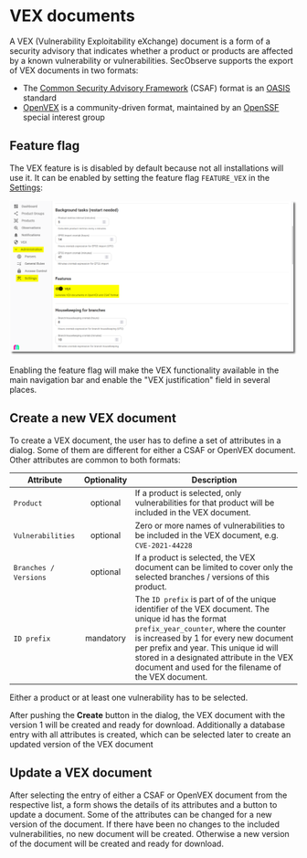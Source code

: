 # VEX documents

A VEX (Vulnerability Exploitability eXchange) document is a form of a security advisory that indicates whether a product or products are affected by a known vulnerability or vulnerabilities. SecObserve supports the export of VEX documents in two formats:

* The [Common Security Advisory Framework](https://docs.oasis-open.org/csaf/csaf/v2.0/os/csaf-v2.0-os.html) (CSAF) format is an [OASIS](https://www.oasis-open.org/) standard 
* [OpenVEX](https://github.com/openvex/spec/blob/main/OPENVEX-SPEC.md) is a community-driven format, maintained by an [OpenSSF](https://openssf.org/) special interest group

## Feature flag

The VEX feature is is disabled by default because not all installations will use it. It can be enabled by setting the feature flag `FEATURE_VEX` in the [Settings](../getting_started/configuration.md#admininistration-in-secobserve):

![VEX feature flag](../assets/images/screenshot_vex_feature_flag.png)

Enabling the feature flag will make the VEX functionality available in the main navigation bar and enable the "VEX justification" field in several places.


## Create a new VEX document

To create a VEX document, the user has to define a set of attributes in a dialog. Some of them are different for either a CSAF or OpenVEX document. Other attributes are common to both formats:

| Attribute             | Optionality | Description |
|-----------------------|:-----------:|-------------|
| `Product`             | optional    | If a product is selected, only vulnerabilities for that product will be included in the VEX document. |
| `Vulnerabilities`     | optional    | Zero or more names of vulnerabilities to be included in the VEX document, e.g. `CVE-2021-44228` |
| `Branches / Versions` | optional    | If a product is selected, the VEX document can be limited to cover only the selected branches / versions of this product. |
| `ID prefix`           | mandatory   | The `ID prefix` is part of of the unique identifier of the VEX document. The unique id has the format `prefix_year_counter`, where the counter is increased by 1 for every new document per prefix and year. This unique id will stored in a designated attribute in the VEX document and used for the filename of the VEX document. |

Either a product or at least one vulnerability has to be selected.

After pushing the **Create** button in the dialog, the VEX document with the version 1 will be created and ready for download. Additionally a database entry with all attributes is created, which can be selected later to create an updated version of the VEX document


## Update a VEX document

After selecting the entry of either a CSAF or OpenVEX document from the respective list, a form shows the details of its attributes and a button to update a document. Some of the attributes can be changed for a new version of the document. If there have been no changes to the included vulnerabilities, no new document will be created. Otherwise a new version of the document will be created and ready for download.
